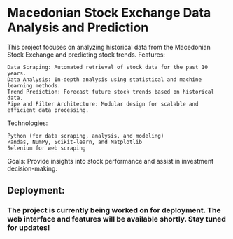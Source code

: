 

# Macedonian Stock Exchange Data Analysis and Prediction
This project focuses on analyzing historical data from the Macedonian Stock Exchange and predicting stock trends.
Features:

    Data Scraping: Automated retrieval of stock data for the past 10 years.
    Data Analysis: In-depth analysis using statistical and machine learning methods.
    Trend Prediction: Forecast future stock trends based on historical data.
    Pipe and Filter Architecture: Modular design for scalable and efficient data processing.

Technologies:

    Python (for data scraping, analysis, and modeling)
    Pandas, NumPy, Scikit-learn, and Matplotlib
    Selenium for web scraping

Goals:
Provide insights into stock performance and assist in investment decision-making.

## Deployment:
### The project is currently being worked on for deployment. The web interface and features will be available shortly. Stay tuned for updates!


